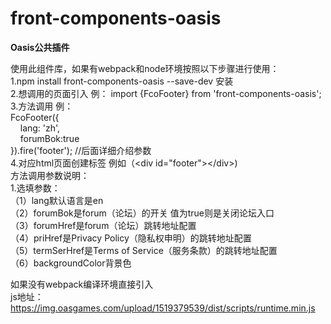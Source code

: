# front-components-oasis
**Oasis公共插件**


使用此组件库，如果有webpack和node环境按照以下步骤进行使用：  
1.npm install front-components-oasis --save-dev   安装  
2.想调用的页面引入  例： import {FcoFooter} from 'front-components-oasis';  
3.方法调用 例：  
FcoFooter({   
&nbsp;&nbsp;&nbsp;&nbsp;lang: 'zh',  
&nbsp;&nbsp;&nbsp;&nbsp;forumBok:true   
}).fire('footer'); \/\/后面详细介绍参数  
4.对应html页面创建标签 例如（\<div id="footer"\>\</div\>)  
方法调用参数说明：    
1.选填参数：  
        （1）lang默认语言是en  
        （2）forumBok是forum（论坛）的开关 值为true则是关闭论坛入口  
        （3）forumHref是forum（论坛）跳转地址配置  
        （4）priHref是Privacy Policy（隐私权申明）的跳转地址配置  
        （5）termSerHref是Terms of Service（服务条款）的跳转地址配置  
        （6）backgroundColor背景色  

如果没有webpack编译环境直接引入  
js地址：https://img.oasgames.com/upload/1519379539/dist/scripts/runtime.min.js
